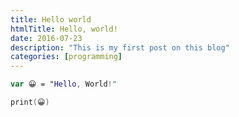 ```yaml
---
title: Hello world
htmlTitle: Hello, world!
date: 2016-07-23
description: "This is my first post on this blog"
categories: [programming]
---
```


```swift
var 😀 = "Hello, World!"

print(😀)
```
